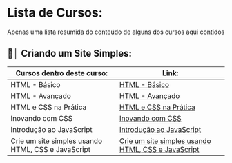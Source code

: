# Lista de Cursos:

Apenas uma lista resumida do conteúdo de alguns dos cursos aqui contidos

## 📝│ Criando um Site Simples:

| Cursos dentro deste curso:                         | Link:                                                        |
| -------------------------------------------------- | ------------------------------------------------------------ |
| HTML - Básico                                      | [HTML - Básico](https://www.ev.org.br/cursos/html-basico)    |
| HTML - Avançado                                    | [HTML - Avançado](https://www.ev.org.br/cursos/html-avancado) |
| HTML e CSS na Prática                              | [HTML e CSS na Prática](https://www.ev.org.br/cursos/html-e-css-na-pratica) |
| Inovando com CSS                                   | [Inovando com CSS](https://www.ev.org.br/cursos/inovando-com-css) |
| Introdução ao JavaScript                           | [Introdução ao JavaScript](https://www.ev.org.br/cursos/introducao-ao-javascript) |
| Crie um site simples usando HTML, CSS e JavaScript | [Crie um site simples usando HTML, CSS e JavaScript](https://www.ev.org.br/cursos/crie-um-site-simples-usando-html-css-e-javascript) |

